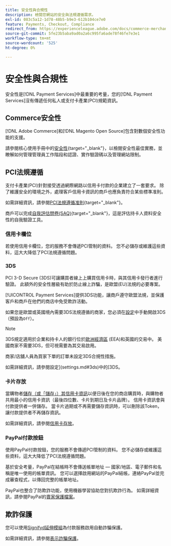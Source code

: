 ```yaml
---
title: 安全性與合規性
description: 檢閱您網站的安全與法規遵循需求。
exl-id: 083c5a12-1d78-48b5-b9e3-612b104ce7e0
feature: Payments, Checkout, Compliance
redirect_from: https://experienceleague.adobe.com/docs/commerce-merchant-services/payment-services/security.html
source-git-commit: 5fe23b5aba9ad0a2a6c995fa6ade78f46fe7e3e1
workflow-type: tm+mt
source-wordcount: '525'
ht-degree: 0%

---
```


# 安全性與合規性

安全性是[!DNL Payment Services]中最重要的考量，您的[!DNL Payment Services]沒有傳遞任何私人或支付卡產業(PCI)規範資訊。

## Commerce安全性

[!DNL Adobe Commerce]和[!DNL Magento Open Source]包含對數個安全性功能的支援。

請參閱核心使用手冊中的[安全性](https://docs.magento.com/user-guide/stores/security.html){target="_blank"}，以檢閱安全性最佳實務，並瞭解如何管理管理員工作階段和認證、實作驗證碼以及管理網站限制。

## PCI法規遵循

支付卡產業(PCI)針對接受透過網際網路以信用卡付款的企業建立了一套要求。 除了維護安全的環境之外，處理客戶信用卡資訊的商戶也應負責符合某些標準准則。

如需詳細資訊，請參閱[PCI法規遵循准則](https://docs.magento.com/user-guide/stores/compliance-pci.html){target="_blank"}。

商戶可以完成[自我評估問卷(SAQ)](https://www.pcisecuritystandards.org/pci_security/completing_self_assessment){target="_blank"}，這是評估持卡人資料安全性的自我驗證工具。

### 信用卡欄位

若使用信用卡欄位，您的服務不會傳遞PCI管制的資料。 您不必儲存或維護這些資料，這大大降低了PCI法規遵循問題。

### 3DS

PCI 3-D Secure (3DS)可讓購買者線上上購買信用卡時，與其信用卡發行者進行驗證。 此額外的安全性層級有助於防止線上詐騙，是歐盟(EU)法規的必要專案。

[!UICONTROL Payment Services]提供3DS功能，讓商戶遵守歐盟法規，並保護客戶和商戶在他們的商店中免受欺詐活動。

如果您是歐盟或英國境內需要3DS法規遵循的商家，您必須在[設定](settings.md#credit-card-fields)中手動開啟3DS （預設為`Off`）。

>[!NOTE]
>
>3DS規定適用於企業和持卡人的銀行位於[歐洲經濟區](https://www.efta.int/eea) (EEA)和英國的交易中。 美國商家不需要3DS，但可視需要為其交易啟用。

商家/店舖人員為買家下單的訂單未設定3DS合規性措施。

如需詳細資訊，請參閱設定](settings.md#3ds)中的[3DS。

### 卡片存放

當購物者[儲存（或「儲存」）其信用卡資訊](vaulting.md)以便日後在您的商店購買時，與購物者共用最小的信用卡資訊（最後四位數、卡片到期日及卡片品牌）。 信用卡資訊會與付款提供者一併儲存。 當卡片過期或不再需要儲存資訊時，可以刪除該Token，讓付款提供者不再儲存資訊。

如需詳細資訊，請參閱[信用卡存放](vaulting.md)。

### PayPal付款按鈕

使用PayPal付款按鈕，您的服務不會傳遞PCI管制的資料。 您不必儲存或維護這些資料，這大大降低了PCI法規遵循問題。

基於安全考量，PayPal在結帳時不會傳送帳單地址 — 國家/地區、電子郵件和名稱是唯一使用的帳單資訊。 您可以選擇啟用網站的PayPal結帳，連絡PayPal並完成審查程式，以傳回完整的帳單地址。

PayPal也整合了防欺詐功能，使用機器學習協助您對抗欺詐行為。 如需詳細資訊，請參閱PayPal的[賣家保護檔案](https://www.paypal.com/us/webapps/mpp/security/seller-protection)。

## 欺詐保護

您可以使用[Signifyd延伸模組](https://commercemarketplace.adobe.com/signifyd-module-connect.html)為付款服務啟用自動詐騙保護。

如需詳細資訊，請參閱[表示詐騙保護](fraud-protection.md)。

